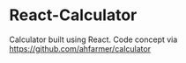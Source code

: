 # React-Calculator
Calculator built using React. Code concept via https://github.com/ahfarmer/calculator
